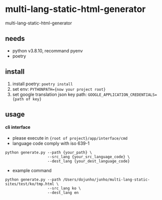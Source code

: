 # multi-lang-static-html-generator
multi-lang-static-html-generator

## needs 
* python v3.8.10, recommand pyenv 
* poetry
 
## install 

1. install poetry: `poetry install`
2. set env: `PYTHONPATH={now your project root}`
3. set google translation json key path: `GOOGLE_APPLICATION_CREDENTIALS={path of key}`


## usage

#### cli interface
* please execute in `{root of project}/app/interface/cmd`
* language code comply with iso 639-1
```
python generate.py --path {your_path} \
                   --src_lang {your_src_language_code} \
                   --dest_lang {your_dest_language_code}
```
* example command 
```
python generate.py --path /Users/dojunho/junho/multi-lang-static-sites/test/ko/tmp.html \
                   --src_lang ko \
                   --dest_lang en
```

